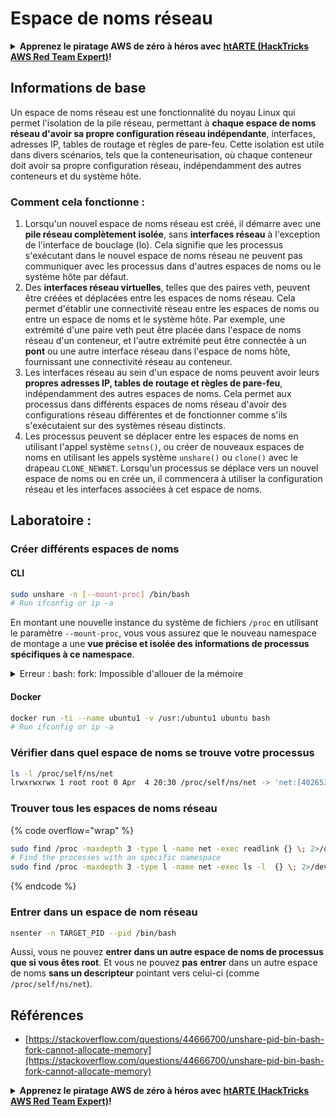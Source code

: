 # Espace de noms réseau

<details>

<summary><strong>Apprenez le piratage AWS de zéro à héros avec</strong> <a href="https://training.hacktricks.xyz/courses/arte"><strong>htARTE (HackTricks AWS Red Team Expert)</strong></a><strong>!</strong></summary>

Autres façons de soutenir HackTricks :

* Si vous souhaitez voir votre **entreprise annoncée dans HackTricks** ou **télécharger HackTricks en PDF**, consultez les [**PLANS D'ABONNEMENT**](https://github.com/sponsors/carlospolop) !
* Obtenez le [**swag officiel PEASS & HackTricks**](https://peass.creator-spring.com)
* Découvrez [**La famille PEASS**](https://opensea.io/collection/the-peass-family), notre collection exclusive de [**NFTs**](https://opensea.io/collection/the-peass-family)
* **Rejoignez le** 💬 [**groupe Discord**](https://discord.gg/hRep4RUj7f) ou le [**groupe Telegram**](https://t.me/peass) ou **suivez** moi sur **Twitter** 🐦 [**@carlospolopm**](https://twitter.com/carlospolopm)**.**
* **Partagez vos astuces de piratage en soumettant des PR aux** [**HackTricks**](https://github.com/carlospolop/hacktricks) et [**HackTricks Cloud**](https://github.com/carlospolop/hacktricks-cloud) dépôts GitHub.

</details>

## Informations de base

Un espace de noms réseau est une fonctionnalité du noyau Linux qui permet l'isolation de la pile réseau, permettant à **chaque espace de noms réseau d'avoir sa propre configuration réseau indépendante**, interfaces, adresses IP, tables de routage et règles de pare-feu. Cette isolation est utile dans divers scénarios, tels que la conteneurisation, où chaque conteneur doit avoir sa propre configuration réseau, indépendamment des autres conteneurs et du système hôte.

### Comment cela fonctionne :

1. Lorsqu'un nouvel espace de noms réseau est créé, il démarre avec une **pile réseau complètement isolée**, sans **interfaces réseau** à l'exception de l'interface de bouclage (lo). Cela signifie que les processus s'exécutant dans le nouvel espace de noms réseau ne peuvent pas communiquer avec les processus dans d'autres espaces de noms ou le système hôte par défaut.
2. Des **interfaces réseau virtuelles**, telles que des paires veth, peuvent être créées et déplacées entre les espaces de noms réseau. Cela permet d'établir une connectivité réseau entre les espaces de noms ou entre un espace de noms et le système hôte. Par exemple, une extrémité d'une paire veth peut être placée dans l'espace de noms réseau d'un conteneur, et l'autre extrémité peut être connectée à un **pont** ou une autre interface réseau dans l'espace de noms hôte, fournissant une connectivité réseau au conteneur.
3. Les interfaces réseau au sein d'un espace de noms peuvent avoir leurs **propres adresses IP, tables de routage et règles de pare-feu**, indépendamment des autres espaces de noms. Cela permet aux processus dans différents espaces de noms réseau d'avoir des configurations réseau différentes et de fonctionner comme s'ils s'exécutaient sur des systèmes réseau distincts.
4. Les processus peuvent se déplacer entre les espaces de noms en utilisant l'appel système `setns()`, ou créer de nouveaux espaces de noms en utilisant les appels système `unshare()` ou `clone()` avec le drapeau `CLONE_NEWNET`. Lorsqu'un processus se déplace vers un nouvel espace de noms ou en crée un, il commencera à utiliser la configuration réseau et les interfaces associées à cet espace de noms.

## Laboratoire :

### Créer différents espaces de noms

#### CLI
```bash
sudo unshare -n [--mount-proc] /bin/bash
# Run ifconfig or ip -a
```
En montant une nouvelle instance du système de fichiers `/proc` en utilisant le paramètre `--mount-proc`, vous vous assurez que le nouveau namespace de montage a une **vue précise et isolée des informations de processus spécifiques à ce namespace**.

<details>

<summary>Erreur : bash: fork: Impossible d'allouer de la mémoire</summary>

Lorsque `unshare` est exécuté sans l'option `-f`, une erreur est rencontrée en raison de la manière dont Linux gère les nouveaux espaces de noms PID (Process ID). Les détails clés et la solution sont décrits ci-dessous :

1. **Explication du Problème** :
- Le noyau Linux permet à un processus de créer de nouveaux espaces de noms en utilisant l'appel système `unshare`. Cependant, le processus qui initie la création d'un nouveau namespace PID (appelé processus "unshare") n'entre pas dans le nouveau namespace ; seuls ses processus enfants le font.
- L'exécution de `%unshare -p /bin/bash%` démarre `/bin/bash` dans le même processus que `unshare`. Par conséquent, `/bin/bash` et ses processus enfants se trouvent dans le namespace PID d'origine.
- Le premier processus enfant de `/bin/bash` dans le nouveau namespace devient le PID 1. Lorsque ce processus se termine, il déclenche la suppression du namespace s'il n'y a pas d'autres processus, car le PID 1 a le rôle spécial d'adopter les processus orphelins. Le noyau Linux désactive alors l'allocation de PID dans ce namespace.

2. **Conséquence** :
- La sortie du PID 1 dans un nouveau namespace entraîne la suppression du drapeau `PIDNS_HASH_ADDING`. Cela provoque l'échec de la fonction `alloc_pid` pour allouer un nouveau PID lors de la création d'un nouveau processus, produisant l'erreur "Impossible d'allouer de la mémoire".

3. **Solution** :
- Le problème peut être résolu en utilisant l'option `-f` avec `unshare`. Cette option fait en sorte que `unshare` fork un nouveau processus après la création du nouveau namespace PID.
- L'exécution de `%unshare -fp /bin/bash%` garantit que la commande `unshare` elle-même devient le PID 1 dans le nouveau namespace. `/bin/bash` et ses processus enfants sont alors en toute sécurité contenus dans ce nouveau namespace, empêchant la sortie prématurée du PID 1 et permettant une allocation normale des PID.

En veillant à ce que `unshare` s'exécute avec le drapeau `-f`, le nouveau namespace PID est correctement maintenu, permettant à `/bin/bash` et à ses sous-processus de fonctionner sans rencontrer l'erreur d'allocation de mémoire.

</details>

#### Docker
```bash
docker run -ti --name ubuntu1 -v /usr:/ubuntu1 ubuntu bash
# Run ifconfig or ip -a
```
### Vérifier dans quel espace de noms se trouve votre processus
```bash
ls -l /proc/self/ns/net
lrwxrwxrwx 1 root root 0 Apr  4 20:30 /proc/self/ns/net -> 'net:[4026531840]'
```
### Trouver tous les espaces de noms réseau

{% code overflow="wrap" %}
```bash
sudo find /proc -maxdepth 3 -type l -name net -exec readlink {} \; 2>/dev/null | sort -u | grep "net:"
# Find the processes with an specific namespace
sudo find /proc -maxdepth 3 -type l -name net -exec ls -l  {} \; 2>/dev/null | grep <ns-number>
```
{% endcode %}

### Entrer dans un espace de nom réseau
```bash
nsenter -n TARGET_PID --pid /bin/bash
```
Aussi, vous ne pouvez **entrer dans un autre espace de noms de processus que si vous êtes root**. Et vous ne pouvez **pas** **entrer** dans un autre espace de noms **sans un descripteur** pointant vers celui-ci (comme `/proc/self/ns/net`).

## Références
* [https://stackoverflow.com/questions/44666700/unshare-pid-bin-bash-fork-cannot-allocate-memory](https://stackoverflow.com/questions/44666700/unshare-pid-bin-bash-fork-cannot-allocate-memory)

<details>

<summary><strong>Apprenez le piratage AWS de zéro à héros avec</strong> <a href="https://training.hacktricks.xyz/courses/arte"><strong>htARTE (HackTricks AWS Red Team Expert)</strong></a><strong>!</strong></summary>

Autres façons de soutenir HackTricks:

* Si vous souhaitez voir votre **entreprise annoncée dans HackTricks** ou **télécharger HackTricks en PDF**, consultez les [**PLANS D'ABONNEMENT**](https://github.com/sponsors/carlospolop)!
* Obtenez le [**swag officiel PEASS & HackTricks**](https://peass.creator-spring.com)
* Découvrez [**The PEASS Family**](https://opensea.io/collection/the-peass-family), notre collection exclusive de [**NFTs**](https://opensea.io/collection/the-peass-family)
* **Rejoignez le** 💬 [**groupe Discord**](https://discord.gg/hRep4RUj7f) ou le [**groupe Telegram**](https://t.me/peass) ou **suivez** moi sur **Twitter** 🐦 [**@carlospolopm**](https://twitter.com/carlospolopm)**.**
* **Partagez vos astuces de piratage en soumettant des PR aux** [**HackTricks**](https://github.com/carlospolop/hacktricks) et [**HackTricks Cloud**](https://github.com/carlospolop/hacktricks-cloud) github repos.

</details>

